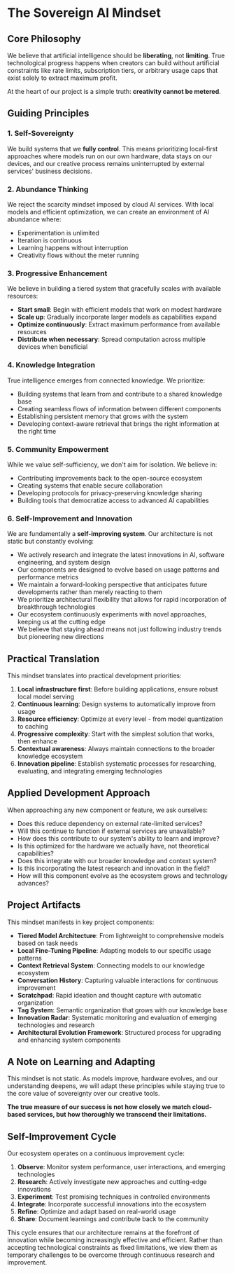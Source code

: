 # The Sovereign AI Mindset

## Core Philosophy

We believe that artificial intelligence should be **liberating**, not **limiting**. True technological progress happens when creators can build without artificial constraints like rate limits, subscription tiers, or arbitrary usage caps that exist solely to extract maximum profit.

At the heart of our project is a simple truth: **creativity cannot be metered**.

## Guiding Principles

### 1. Self-Sovereignty

We build systems that we **fully control**. This means prioritizing local-first approaches where models run on our own hardware, data stays on our devices, and our creative process remains uninterrupted by external services' business decisions.

### 2. Abundance Thinking

We reject the scarcity mindset imposed by cloud AI services. With local models and efficient optimization, we can create an environment of AI abundance where:
- Experimentation is unlimited
- Iteration is continuous
- Learning happens without interruption
- Creativity flows without the meter running

### 3. Progressive Enhancement

We believe in building a tiered system that gracefully scales with available resources:
- **Start small**: Begin with efficient models that work on modest hardware
- **Scale up**: Gradually incorporate larger models as capabilities expand
- **Optimize continuously**: Extract maximum performance from available resources
- **Distribute when necessary**: Spread computation across multiple devices when beneficial

### 4. Knowledge Integration

True intelligence emerges from connected knowledge. We prioritize:
- Building systems that learn from and contribute to a shared knowledge base
- Creating seamless flows of information between different components
- Establishing persistent memory that grows with the system
- Developing context-aware retrieval that brings the right information at the right time

### 5. Community Empowerment

While we value self-sufficiency, we don't aim for isolation. We believe in:
- Contributing improvements back to the open-source ecosystem
- Creating systems that enable secure collaboration
- Developing protocols for privacy-preserving knowledge sharing
- Building tools that democratize access to advanced AI capabilities

### 6. Self-Improvement and Innovation

We are fundamentally a **self-improving system**. Our architecture is not static but constantly evolving:
- We actively research and integrate the latest innovations in AI, software engineering, and system design
- Our components are designed to evolve based on usage patterns and performance metrics
- We maintain a forward-looking perspective that anticipates future developments rather than merely reacting to them
- We prioritize architectural flexibility that allows for rapid incorporation of breakthrough technologies
- Our ecosystem continuously experiments with novel approaches, keeping us at the cutting edge
- We believe that staying ahead means not just following industry trends but pioneering new directions

## Practical Translation

This mindset translates into practical development priorities:

1. **Local infrastructure first**: Before building applications, ensure robust local model serving
2. **Continuous learning**: Design systems to automatically improve from usage
3. **Resource efficiency**: Optimize at every level - from model quantization to caching
4. **Progressive complexity**: Start with the simplest solution that works, then enhance
5. **Contextual awareness**: Always maintain connections to the broader knowledge ecosystem
6. **Innovation pipeline**: Establish systematic processes for researching, evaluating, and integrating emerging technologies

## Applied Development Approach

When approaching any new component or feature, we ask ourselves:

- Does this reduce dependency on external rate-limited services?
- Will this continue to function if external services are unavailable?
- How does this contribute to our system's ability to learn and improve?
- Is this optimized for the hardware we actually have, not theoretical capabilities?
- Does this integrate with our broader knowledge and context system?
- Is this incorporating the latest research and innovation in the field?
- How will this component evolve as the ecosystem grows and technology advances?

## Project Artifacts

This mindset manifests in key project components:

- **Tiered Model Architecture**: From lightweight to comprehensive models based on task needs
- **Local Fine-Tuning Pipeline**: Adapting models to our specific usage patterns
- **Context Retrieval System**: Connecting models to our knowledge ecosystem
- **Conversation History**: Capturing valuable interactions for continuous improvement
- **Scratchpad**: Rapid ideation and thought capture with automatic organization
- **Tag System**: Semantic organization that grows with our knowledge base
- **Innovation Radar**: Systematic monitoring and evaluation of emerging technologies and research
- **Architectural Evolution Framework**: Structured process for upgrading and enhancing system components

## A Note on Learning and Adapting

This mindset is not static. As models improve, hardware evolves, and our understanding deepens, we will adapt these principles while staying true to the core value of sovereignty over our creative tools.

**The true measure of our success is not how closely we match cloud-based services, but how thoroughly we transcend their limitations.**

## Self-Improvement Cycle

Our ecosystem operates on a continuous improvement cycle:

1. **Observe**: Monitor system performance, user interactions, and emerging technologies
2. **Research**: Actively investigate new approaches and cutting-edge innovations
3. **Experiment**: Test promising techniques in controlled environments
4. **Integrate**: Incorporate successful innovations into the ecosystem
5. **Refine**: Optimize and adapt based on real-world usage
6. **Share**: Document learnings and contribute back to the community

This cycle ensures that our architecture remains at the forefront of innovation while becoming increasingly effective and efficient. Rather than accepting technological constraints as fixed limitations, we view them as temporary challenges to be overcome through continuous research and improvement. 